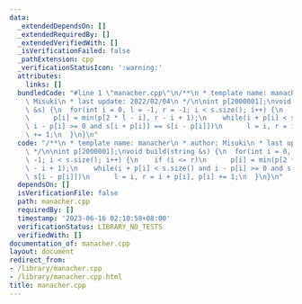 ```yaml
---
data:
  _extendedDependsOn: []
  _extendedRequiredBy: []
  _extendedVerifiedWith: []
  _isVerificationFailed: false
  _pathExtension: cpp
  _verificationStatusIcon: ':warning:'
  attributes:
    links: []
  bundledCode: "#line 1 \"manacher.cpp\"\n/**\n * template name: manacher\n * author:\
    \ Misuki\n * last update: 2022/02/04\n */\n\nint p[2000001];\nvoid build(string\
    \ &s) {\n  for(int i = 0, l = -1, r = -1; i < s.size(); i++) {\n    if (i <= r)\n\
    \      p[i] = min(p[2 * l - i], r - i + 1);\n    while(i + p[i] < s.size() and\
    \ i - p[i] >= 0 and s[i + p[i]] == s[i - p[i]])\n      l = i, r = i + p[i], p[i]\
    \ += 1;\n  }\n}\n"
  code: "/**\n * template name: manacher\n * author: Misuki\n * last update: 2022/02/04\n\
    \ */\n\nint p[2000001];\nvoid build(string &s) {\n  for(int i = 0, l = -1, r =\
    \ -1; i < s.size(); i++) {\n    if (i <= r)\n      p[i] = min(p[2 * l - i], r\
    \ - i + 1);\n    while(i + p[i] < s.size() and i - p[i] >= 0 and s[i + p[i]] ==\
    \ s[i - p[i]])\n      l = i, r = i + p[i], p[i] += 1;\n  }\n}\n"
  dependsOn: []
  isVerificationFile: false
  path: manacher.cpp
  requiredBy: []
  timestamp: '2023-06-16 02:10:58+08:00'
  verificationStatus: LIBRARY_NO_TESTS
  verifiedWith: []
documentation_of: manacher.cpp
layout: document
redirect_from:
- /library/manacher.cpp
- /library/manacher.cpp.html
title: manacher.cpp
---
```

